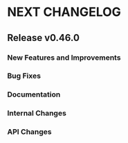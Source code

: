 # NEXT CHANGELOG

## Release v0.46.0

### New Features and Improvements

### Bug Fixes

### Documentation

### Internal Changes

### API Changes

